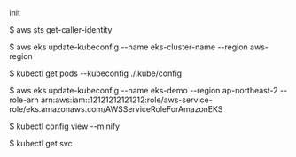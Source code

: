 init


$ aws sts get-caller-identity

$ aws eks update-kubeconfig --name eks-cluster-name --region aws-region

$ kubectl get pods --kubeconfig ./.kube/config

$ aws eks update-kubeconfig --name eks-demo --region ap-northeast-2 --role-arn arn:aws:iam::12121212121212:role/aws-service-role/eks.amazonaws.com/AWSServiceRoleForAmazonEKS

$ kubectl config view --minify

$ kubectl get svc
